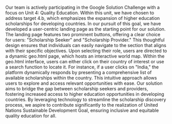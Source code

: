 Our team is actively participating in the Google Solution Challenge with a focus on Unit 4: Quality Education. Within this unit, we have chosen to address target 4.b, which emphasizes the expansion of higher education scholarships for developing countries. In our pursuit of this goal, we have developed a user-centric landing page as the starting point for our solution.
The landing page features two prominent buttons, offering a clear choice for users: "Scholarship Seeker" and "Scholarship Provider." This thoughtful design ensures that individuals can easily navigate to the section that aligns with their specific objectives. Upon selecting their role, users are directed to a dynamic geo.html page, which hosts an interactive world map.
Within the geo.html interface, users can either click on their country of interest or use a search function to locate it. For instance, if a user clicks on "India," the platform dynamically responds by presenting a comprehensive list of available scholarships within the country. This intuitive approach allows users to explore and access relevant opportunities with ease.
Our solution aims to bridge the gap between scholarship seekers and providers, fostering increased access to higher education opportunities in developing countries. By leveraging technology to streamline the scholarship discovery process, we aspire to contribute significantly to the realization of United Nations Sustainable Development Goal, ensuring inclusive and equitable quality education for all.
